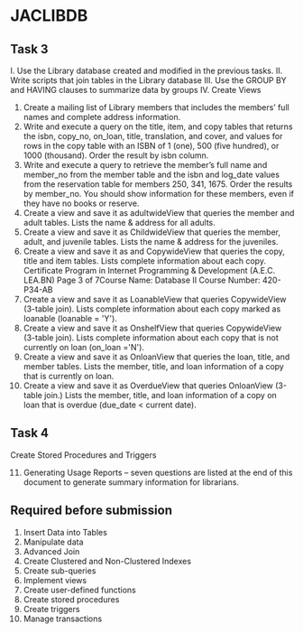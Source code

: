 # JACLIBDB 
## Task 3
I.
Use the Library database created and modified in the previous tasks.
II.
Write scripts that join tables in the Library database
III.
Use the GROUP BY and HAVING clauses to summarize data by groups
IV.
Create Views
1. Create a mailing list of Library members that includes the members’ full names and
complete address information.
2. Write and execute a query on the title, item, and copy tables that returns the isbn,
copy_no, on_loan, title, translation, and cover, and values for rows in the copy table
with an ISBN of 1 (one), 500 (five hundred), or 1000 (thousand). Order the result by
isbn column.
3. Write and execute a query to retrieve the member’s full name and member_no from
the member table and the isbn and log_date values from the reservation table for
members 250, 341, 1675. Order the results by member_no. You should show
information for these members, even if they have no books or reserve.
4. Create a view and save it as adultwideView that queries the member and adult tables.
Lists the name & address for all adults.
5. Create a view and save it as ChildwideView that queries the member, adult, and
juvenile tables. Lists the name & address for the juveniles.
6. Create a view and save it as and CopywideView that queries the copy, title and item
tables. Lists complete information about each copy.
Certificate Program in Internet Programming & Development (A.E.C. LEA.BN)
Page 3 of 7Course Name: Database II
Course Number: 420-P34-AB
7. Create a view and save it as LoanableView that queries CopywideView (3-table join).
Lists complete information about each copy marked as loanable (loanable = 'Y').
8. Create a view and save it as OnshelfView that queries CopywideView (3-table join).
Lists complete information about each copy that is not currently on loan (on_loan ='N').
9. Create a view and save it as OnloanView that queries the loan, title, and member
tables. Lists the member, title, and loan information of a copy that is currently on loan.
10. Create a view and save it as OverdueView that queries OnloanView (3-table join.)
Lists the member, title, and loan information of a copy on loan that is overdue (due_date
< current date).

## Task 4 
Create Stored Procedures and Triggers

11. Generating Usage Reports – seven questions are listed at the end of this document to
generate summary information for librarians.

## Required before submission

1. Insert Data into Tables
2. Manipulate data
3. Advanced Join
4. Create Clustered and Non-Clustered Indexes
5. Create sub-queries
6. Implement views
7. Create user-defined functions
8. Create stored procedures
9. Create triggers
10. Manage transactions

